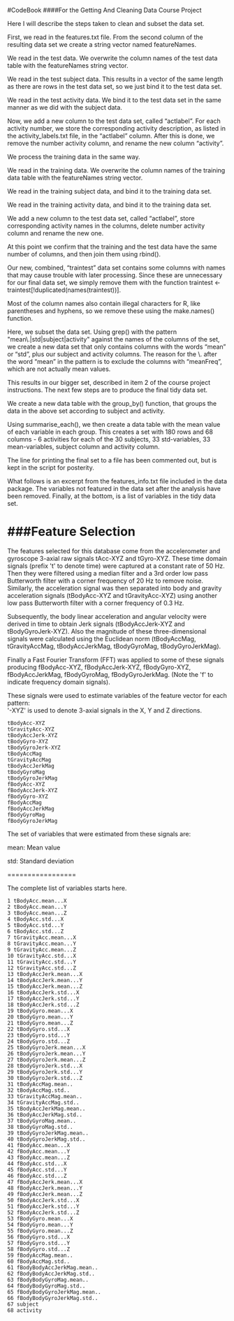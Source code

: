#CodeBook
####For the Getting And Cleaning Data Course Project

Here I will describe the steps taken to clean and subset the data set.

First, we read in the features.txt file. From the second column of the resulting data set we create a string vector named featureNames.

We read in the test data. We overwrite the column names of the test data table with the featureNames string vector.

We read in the test subject data. This results in a vector of the same length as there are rows in the test data set, so we just bind it to the test data set.

We read in the test activity data. We bind it to the test data set in the same manner as we did with the subject data.

Now, we add a new column to the test data set, called “actlabel”. For each activity number, we store the corresponding activity description, as listed in the activity_labels.txt file, in the “actlabel” column. After this is done, we remove the number activity column, and rename the new column “activity”.

We process the training data in the same way.

We read in the training data. We overwrite the column names of the training data table with the featureNames string vector.

We read in the training subject data, and bind it to the training data set.

We read in the training activity data, and bind it to the training data set.

We add a new column to the test data set, called “actlabel”, store corresponding activity names in the columns, delete number activity column and rename the new one.

At this point we confirm that the training and the test data have the same number of columns, and then join them using rbind().

Our new, combined, “traintest” data set contains some columns with names that may cause trouble with later processing. Since these are unnecessary for our final data set, we simply remove them with the function traintest <- traintest[!duplicated(names(traintest))].

Most of the column names also contain illegal characters for R, like parentheses and hyphens, so we remove these using the make.names() function.

Here, we subset the data set. Using grep() with the pattern "mean\\.|std|subject|activity"  against the names of the columns of the set, we create a new data set that only contains columns with the words “mean” or “std”, plus our subject and activity columns. The reason for the \\. after the word “mean” in the pattern is to exclude the columns with “meanFreq”, which are not actually mean values.

This results in our bigger set, described in item 2 of the course project instructions. The next few steps are to produce the final tidy data set.

We create a new data table with the group_by() function, that groups the data in the above set according to subject and activity.

Using summarise_each(), we then create a data table with the mean value of each variable in each group. This creates a set with 180 rows and 68 columns - 6 activities for each of the 30 subjects, 33 std-variables, 33 mean-variables, subject column and activity column.

The line for printing the final set to a file has been commented out, but is kept in the script for posterity.


What follows is an excerpt from the features_info.txt file included in the data package. The variables not featured in the data set after the analysis have been removed. Finally, at the bottom, is a list of variables in the tidy data set.


###Feature Selection 
=================

The features selected for this database come from the accelerometer and gyroscope 3-axial raw signals tAcc-XYZ and tGyro-XYZ. These time domain signals (prefix 't' to denote time) were captured at a constant rate of 50 Hz. Then they were filtered using a median filter and a 3rd order low pass Butterworth filter with a corner frequency of 20 Hz to remove noise. Similarly, the acceleration signal was then separated into body and gravity acceleration signals (tBodyAcc-XYZ and tGravityAcc-XYZ) using another low pass Butterworth filter with a corner frequency of 0.3 Hz. 

Subsequently, the body linear acceleration and angular velocity were derived in time to obtain Jerk signals (tBodyAccJerk-XYZ and tBodyGyroJerk-XYZ). Also the magnitude of these three-dimensional signals were calculated using the Euclidean norm (tBodyAccMag, tGravityAccMag, tBodyAccJerkMag, tBodyGyroMag, tBodyGyroJerkMag). 

Finally a Fast Fourier Transform (FFT) was applied to some of these signals producing fBodyAcc-XYZ, fBodyAccJerk-XYZ, fBodyGyro-XYZ, fBodyAccJerkMag, fBodyGyroMag, fBodyGyroJerkMag. (Note the 'f' to indicate frequency domain signals). 

These signals were used to estimate variables of the feature vector for each pattern:  
'-XYZ' is used to denote 3-axial signals in the X, Y and Z directions.

```
tBodyAcc-XYZ
tGravityAcc-XYZ
tBodyAccJerk-XYZ
tBodyGyro-XYZ
tBodyGyroJerk-XYZ
tBodyAccMag
tGravityAccMag
tBodyAccJerkMag
tBodyGyroMag
tBodyGyroJerkMag
fBodyAcc-XYZ
fBodyAccJerk-XYZ
fBodyGyro-XYZ
fBodyAccMag
fBodyAccJerkMag
fBodyGyroMag
fBodyGyroJerkMag
```

The set of variables that were estimated from these signals are: 

mean: Mean value

std: Standard deviation

=================

The complete list of variables starts here.

```
1 tBodyAcc.mean...X
2 tBodyAcc.mean...Y
3 tBodyAcc.mean...Z
4 tBodyAcc.std...X
5 tBodyAcc.std...Y
6 tBodyAcc.std...Z
7 tGravityAcc.mean...X
8 tGravityAcc.mean...Y
9 tGravityAcc.mean...Z
10 tGravityAcc.std...X
11 tGravityAcc.std...Y
12 tGravityAcc.std...Z
13 tBodyAccJerk.mean...X
14 tBodyAccJerk.mean...Y
15 tBodyAccJerk.mean...Z
16 tBodyAccJerk.std...X
17 tBodyAccJerk.std...Y
18 tBodyAccJerk.std...Z
19 tBodyGyro.mean...X
20 tBodyGyro.mean...Y
21 tBodyGyro.mean...Z
22 tBodyGyro.std...X
23 tBodyGyro.std...Y
24 tBodyGyro.std...Z
25 tBodyGyroJerk.mean...X
26 tBodyGyroJerk.mean...Y
27 tBodyGyroJerk.mean...Z
28 tBodyGyroJerk.std...X
29 tBodyGyroJerk.std...Y
30 tBodyGyroJerk.std...Z
31 tBodyAccMag.mean..
32 tBodyAccMag.std..
33 tGravityAccMag.mean..
34 tGravityAccMag.std..
35 tBodyAccJerkMag.mean..
36 tBodyAccJerkMag.std..
37 tBodyGyroMag.mean..
38 tBodyGyroMag.std..
39 tBodyGyroJerkMag.mean..
40 tBodyGyroJerkMag.std..
41 fBodyAcc.mean...X
42 fBodyAcc.mean...Y
43 fBodyAcc.mean...Z
44 fBodyAcc.std...X
45 fBodyAcc.std...Y
46 fBodyAcc.std...Z
47 fBodyAccJerk.mean...X
48 fBodyAccJerk.mean...Y
49 fBodyAccJerk.mean...Z
50 fBodyAccJerk.std...X
51 fBodyAccJerk.std...Y
52 fBodyAccJerk.std...Z
53 fBodyGyro.mean...X
54 fBodyGyro.mean...Y
55 fBodyGyro.mean...Z
56 fBodyGyro.std...X
57 fBodyGyro.std...Y
58 fBodyGyro.std...Z
59 fBodyAccMag.mean..
60 fBodyAccMag.std..
61 fBodyBodyAccJerkMag.mean..
62 fBodyBodyAccJerkMag.std..
63 fBodyBodyGyroMag.mean..
64 fBodyBodyGyroMag.std..
65 fBodyBodyGyroJerkMag.mean..
66 fBodyBodyGyroJerkMag.std..
67 subject
68 activity
```
